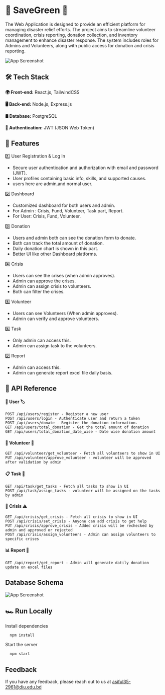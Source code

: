  
# 🤝 SaveGreen 🤝

The Web Application is designed to provide an efficient platform for managing disaster relief efforts. The project aims to streamline volunteer coordination, crisis reporting, donation collection, and inventory management to enhance disaster response. The system includes roles for Admins and Volunteers, along with public access for donation and crisis reporting.

![App Screenshot](https://res.cloudinary.com/drpasy4d2/image/upload/v1742202643/saveGreen1_uwe4zs.png)




## 🛠️ Tech Stack

**🌍 Front-end:** React.js, TailwindCSS

**🖥️ Back-end:** Node.js, Express.js

**🛢️ Database:** PostgreSQL

**🔑 Authentication:** JWT (JSON Web Token)



## 🌟 Features
1️⃣ User Registration & Log In
- Secure user authentication and authorization with email and password (JWT).
- User profiles containing basic info, skills, and supported causes.
- users here are admin,and normal user.

2️⃣ Dashboard
- Customized dashboard for both users and admin.
- For Admin : Crisis, Fund, Volunteer, Task part, Report.
- For User: Crisis, Fund, Volunteer.

3️⃣ Donation
- Users and admin both can see the donation form to donate.
- Both can track the total amount of donation.
- Daily donation chart is shown in this part.
- Better UI like other Dashboard platforms.

4️⃣ Crisis
- Users can see the crises (when admin approves).
- Admin can approve the crises.
- Admin can assign crisis to volunteers.
- Both can filter the crises.

5️⃣ Volunteer
- Users can see Volunteers (When admin approves).
- Admin can verify and approve volunteers.

6️⃣ Task
- Only admin can access this.
- Admin can assign task to the volunteers.

7️⃣ Report
- Admin can access this.
- Admin can generate report excel file daily basis.

## 🔗 API Reference

#### 👤 User 🏷️

```http
POST /api/users/register - Register a new user
POST /api/users/login - Authenticate user and return a token
POST /api/users/donate - Register the donation information.
GET /api/users/total_donation - Get the total amount of donation
GET /api/users/total_donation_date_wise - Date wise donation amount
```

#### 🦸 Volunteer 🤝

```http
GET /api/volunteer/get_volunteer - Fetch all volunteers to show in UI
PUT /api/volunteer/approve_volunteer - volunteer will be approved after validation by admin
```

#### 📋 Task 📌

```http
GET /api/task/get_tasks - Fetch all tasks to show in UI
POST /api/task/assign_tasks - volunteer will be assigned on the tasks by admin 
```


#### 🚨 Crisis ⚠️ 

```http
GET /api/crisis/get_crisis - Fetch all crisis to show in UI
POST /api/crisis/set_crisis - Anyone can add crisis to get help
PUT /api/crisis/approve_crisis - Added crisis will be rechecked by admin and approved or rejected
POST /api/crisis/assign_volunteers - Admin can assign volunteers to specific crises
```

#### 📊 Report 📑

```http
GET /api/report/get_report - Admin will generate datily donation update on excel files
```
## Database Schema

![App Screenshot](https://res.cloudinary.com/drpasy4d2/image/upload/v1742202480/SaveGreen.drawio_qy3yl0.png)


## 🏎️ Run Locally



Install dependencies

```bash
  npm install
```

Start the server

```bash
  npm start
```

## Feedback

If you have any feedback, please reach out to us at asiful35-2961@diu.edu.bd
